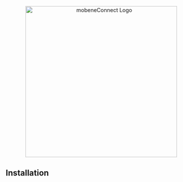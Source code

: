 <p align="center"><a href="https://mobeneconnect.de" target="_blank"><img src="[https://raw.githubusercontent.com/laravel/art/master/logo-lockup/5%20SVG/2%20CMYK/1%20Full%20Color/laravel-logolockup-cmyk-red.svg](https://mobeneconnect.de/wp-content/uploads/2023/04/mobeneConnect-Logo-Slogan.png)" width="400" alt="mobeneConnect Logo"></a></p>

## Installation

